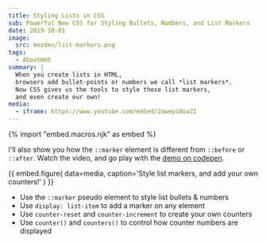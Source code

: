 ```yaml
---
title: Styling Lists in CSS
sub: Powerful New CSS for Styling Bullets, Numbers, and List Markers
date: 2019-10-01
image:
  src: mozdev/list-markers.png
tags:
  - AboutWeb
summary: |
  When you create lists in HTML,
  browsers add bullet-points or numbers we call *list markers*.
  Now CSS gives us the tools to style those list markers,
  and even create our own!
media:
  - iframe: https://www.youtube.com/embed/2awepiNoaZI
---
```

{% import "embed.macros.njk" as embed %}

I'll also show you how the `::marker` element
is different from `::before` or `::after`.
Watch the video, and go play with the [demo on codepen][pen].

[pen]: https://codepen.io/mirisuzanne/pen/BaBKowO?editors=0100

{{ embed.figure(
  data=media,
  caption='Style list markers, and add your own counters!'
) }}

- Use the `::marker` pseudo element to style list bullets & numbers
- Use `display: list-item` to add a marker on any element
- Use `counter-reset` and `counter-increment` to create your own counters
- Use `counter()` and `counters()` to control how counter numbers are displayed
